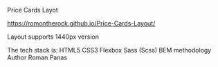Price Cards Layot

https://romontherock.github.io/Price-Cards-Layout/

Layout supports 1440px version

The tech stack is:
HTML5
CSS3
Flexbox
Sass (Scss)
BEM methodology
Author
Roman Panas
